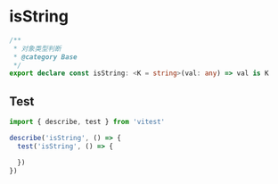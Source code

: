 # isString
```ts
/**
 * 对象类型判断
 * @category Base
 */
export declare const isString: <K = string>(val: any) => val is K

```

## Test
```ts
import { describe, test } from 'vitest'

describe('isString', () => {
  test('isString', () => {

  })
})
```
